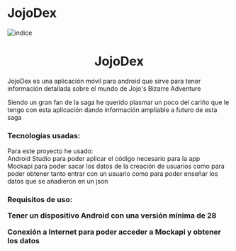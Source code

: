 # JojoDex
![indice](https://user-images.githubusercontent.com/102962795/223437363-a66669bc-315e-4d45-9d69-e2fef7c18ae3.jpg)
<h1 align="center">JojoDex</h1>
<p> JojoDex es una aplicación móvil para android que sirve para tener información detallada sobre el mundo de Jojo's Bizarre Adventure
</p>
<p> Siendo un gran fan de la saga he querido plasmar un poco del cariño que le tengo con esta aplicación dando información ampliable a futuro de esta saga</p>

<h3> Tecnologías usadas:</h3>
  <p> Para este proyecto he usado:</br>
  Android Studio para poder aplicar el código necesario para la app</br>
  Mockapi para poder sacar los datos de la creación de usuarios como para poder obtener tanto entrar con un usuario como para poder enseñar los datos que se añadieron en un json
  <h3>Requisitos de uso:
  <p>Tener un dispositivo Android con una versión mínima de 28</br>
  <p>Conexión a Internet para poder acceder a Mockapi y obtener los datos
  
